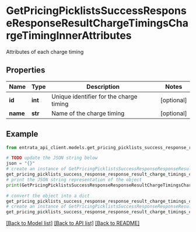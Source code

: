 # GetPricingPicklistsSuccessResponseResponseResultChargeTimingsChargeTimingInnerAttributes

Attributes of each charge timing

## Properties

Name | Type | Description | Notes
------------ | ------------- | ------------- | -------------
**id** | **int** | Unique identifier for the charge timing | [optional] 
**name** | **str** | Name of the charge timing | [optional] 

## Example

```python
from entrata_api_client.models.get_pricing_picklists_success_response_response_result_charge_timings_charge_timing_inner_attributes import GetPricingPicklistsSuccessResponseResponseResultChargeTimingsChargeTimingInnerAttributes

# TODO update the JSON string below
json = "{}"
# create an instance of GetPricingPicklistsSuccessResponseResponseResultChargeTimingsChargeTimingInnerAttributes from a JSON string
get_pricing_picklists_success_response_response_result_charge_timings_charge_timing_inner_attributes_instance = GetPricingPicklistsSuccessResponseResponseResultChargeTimingsChargeTimingInnerAttributes.from_json(json)
# print the JSON string representation of the object
print(GetPricingPicklistsSuccessResponseResponseResultChargeTimingsChargeTimingInnerAttributes.to_json())

# convert the object into a dict
get_pricing_picklists_success_response_response_result_charge_timings_charge_timing_inner_attributes_dict = get_pricing_picklists_success_response_response_result_charge_timings_charge_timing_inner_attributes_instance.to_dict()
# create an instance of GetPricingPicklistsSuccessResponseResponseResultChargeTimingsChargeTimingInnerAttributes from a dict
get_pricing_picklists_success_response_response_result_charge_timings_charge_timing_inner_attributes_from_dict = GetPricingPicklistsSuccessResponseResponseResultChargeTimingsChargeTimingInnerAttributes.from_dict(get_pricing_picklists_success_response_response_result_charge_timings_charge_timing_inner_attributes_dict)
```
[[Back to Model list]](../README.md#documentation-for-models) [[Back to API list]](../README.md#documentation-for-api-endpoints) [[Back to README]](../README.md)


